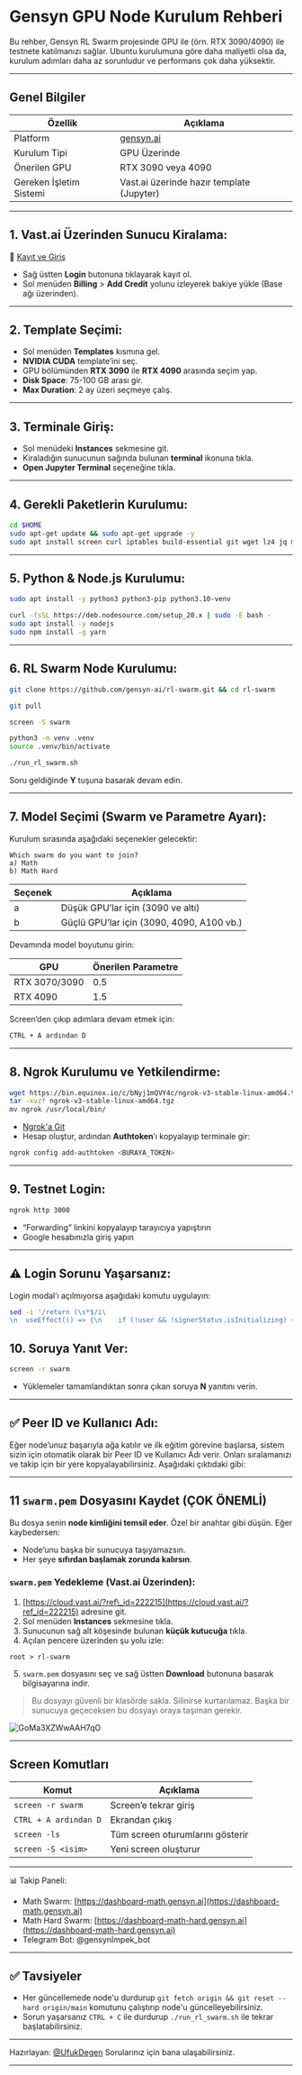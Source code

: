 # Gensyn GPU Node Kurulum Rehberi

Bu rehber, Gensyn RL Swarm projesinde GPU ile (örn. RTX 3090/4090) ile testnete katılmanızı sağlar. Ubuntu kurulumuna göre daha maliyetli olsa da, kurulum adımları daha az sorunludur ve performans çok daha yüksektir.

---

## Genel Bilgiler

| Özellik                 | Açıklama                                  |
| ----------------------- | ----------------------------------------- |
| Platform                | [gensyn.ai](https://gensyn.ai)            |
| Kurulum Tipi            | GPU Üzerinde                              |
| Önerilen GPU            | RTX 3090 veya 4090                       |
| Gereken İşletim Sistemi | Vast.ai üzerinde hazır template (Jupyter) |

---

## 1. Vast.ai Üzerinden Sunucu Kiralama:

🔗 [Kayıt ve Giriş](https://cloud.vast.ai/?ref_id=222215)
- Sağ üstten **Login** butonuna tıklayarak kayıt ol.
- Sol menüden **Billing** > **Add Credit** yolunu izleyerek bakiye yükle (Base ağı üzerinden).

---

## 2. Template Seçimi:

- Sol menüden **Templates** kısmına gel.
- **NVIDIA CUDA** template’ini seç.
- GPU bölümünden **RTX 3090** ile **RTX 4090** arasında seçim yap.
- **Disk Space**: 75-100 GB arası gir.
- **Max Duration**: 2 ay üzeri seçmeye çalış.

---

## 3. Terminale Giriş:

- Sol menüdeki **Instances** sekmesine git.
- Kiraladığın sunucunun sağında bulunan **terminal** ikonuna tıkla.
- **Open Jupyter Terminal** seçeneğine tıkla.

---

## 4. Gerekli Paketlerin Kurulumu:

```bash
cd $HOME
sudo apt-get update && sudo apt-get upgrade -y
sudo apt install screen curl iptables build-essential git wget lz4 jq make gcc nano automake autoconf tmux htop nvme-cli libgbm1 pkg-config libssl-dev libleveldb-dev tar clang bsdmainutils ncdu unzip -y
```

---

## 5. Python & Node.js Kurulumu:

```bash
sudo apt install -y python3 python3-pip python3.10-venv
```
```bash
curl -fsSL https://deb.nodesource.com/setup_20.x | sudo -E bash -
sudo apt install -y nodejs
sudo npm install -g yarn
```

---

## 6. RL Swarm Node Kurulumu:

```bash
git clone https://github.com/gensyn-ai/rl-swarm.git && cd rl-swarm
```
```bash
git pull
```
```bash
screen -S swarm
```
```bash
python3 -m venv .venv
source .venv/bin/activate
```
```bash
./run_rl_swarm.sh
```

Soru geldiğinde **Y** tuşuna basarak devam edin.

---

## 7. Model Seçimi (Swarm ve Parametre Ayarı):

Kurulum sırasında aşağıdaki seçenekler gelecektir:

```
Which swarm do you want to join?
a) Math
b) Math Hard
```

| Seçenek | Açıklama                                  |
| ------- | ----------------------------------------- |
| a       | Düşük GPU’lar için (3090 ve altı)         |
| b       | Güçlü GPU’lar için (3090, 4090, A100 vb.) |

Devamında model boyutunu girin:

| GPU           | Önerilen Parametre |
| ------------- | ------------------ |
| RTX 3070/3090 | 0.5                |
| RTX 4090 | 1.5                |

Screen’den çıkıp adımlara devam etmek için:

```bash
CTRL + A ardından D
```

---

## 8. Ngrok Kurulumu ve Yetkilendirme:

```bash
wget https://bin.equinox.io/c/bNyj1mQVY4c/ngrok-v3-stable-linux-amd64.tgz
tar -xvzf ngrok-v3-stable-linux-amd64.tgz
mv ngrok /usr/local/bin/
```

- [Ngrok'a Git](https://ngrok.com)
- Hesap oluştur, ardından **Authtoken**’ı kopyalayıp terminale gir:

```bash
ngrok config add-authtoken <BURAYA_TOKEN>
```

---

## 9. Testnet Login:

```bash
ngrok http 3000
```

- “Forwarding” linkini kopyalayıp tarayıcıya yapıştırın
- Google hesabınızla giriş yapın

---

## ⚠️ Login Sorunu Yaşarsanız:

Login modal’ı açılmıyorsa aşağıdaki komutu uygulayın:

```bash
sed -i '/return (\s*$/i\
\n  useEffect(() => {\n    if (!user && !signerStatus.isInitializing) {\n      openAuthModal(); \n    }\n  }, [user, signerStatus.isInitializing]);\n' modal-login/app/page.tsx
```

## 10. Soruya Yanıt Ver:

```bash
screen -r swarm
```
- Yüklemeler tamamlandıktan sonra çıkan soruya **N** yanıtını verin.

---

## ✅ Peer ID ve Kullanıcı Adı:
Eğer node’unuz başarıyla ağa katılır ve ilk eğitim görevine başlarsa, sistem sizin için otomatik olarak bir Peer ID ve Kullanıcı Adı verir. Onları sıralamanızı ve takip için bir yere kopyalayabilirsiniz.
Aşağıdaki çıktıdaki gibi:

---

## 11 `swarm.pem` Dosyasını Kaydet (ÇOK ÖNEMLİ)

Bu dosya senin **node kimliğini temsil eder**. Özel bir anahtar gibi düşün. Eğer kaybedersen:

* Node’unu başka bir sunucuya taşıyamazsın.
* Her şeye **sıfırdan başlamak zorunda kalırsın**.

### `swarm.pem` Yedekleme (Vast.ai Üzerinden):

1. [https://cloud.vast.ai/?ref\_id=222215](https://cloud.vast.ai/?ref_id=222215) adresine git.
2. Sol menüden **Instances** sekmesine tıkla.
3. Sunucunun sağ alt köşesinde bulunan **küçük kutucuğa** tıkla.
4. Açılan pencere üzerinden şu yolu izle:
```
root > rl-swarm
```
5. `swarm.pem` dosyasını seç ve sağ üstten **Download** butonuna basarak bilgisayarına indir.

>  Bu dosyayı güvenli bir klasörde sakla. Silinirse kurtarılamaz. Başka bir sunucuya geçeceksen bu dosyayı oraya taşıman gerekir.

![GoMa3XZWwAAH7qO](https://github.com/user-attachments/assets/14082cea-cfde-433d-a6a9-5f9b3b8c45be)

---

## Screen Komutları

| Komut                 | Açıklama                         |
| --------------------- | -------------------------------- |
| `screen -r swarm`     | Screen’e tekrar giriş            |
| `CTRL + A ardından D` | Ekrandan çıkış                   |
| `screen -ls`          | Tüm screen oturumlarını gösterir |
| `screen -S <isim>`    | Yeni screen oluşturur            |

---

📊 Takip Paneli:

* Math Swarm: [https://dashboard-math.gensyn.ai](https://dashboard-math.gensyn.ai)
* Math Hard Swarm: [https://dashboard-math-hard.gensyn.ai](https://dashboard-math-hard.gensyn.ai)
* Telegram Bot: @gensynImpek_bot

---

## ✅ Tavsiyeler

* Her güncellemede node'u durdurup `git fetch origin && git reset --hard origin/main` komutunu çalıştırıp node'u güncelleyebilirsiniz.
* Sorun yaşarsanız `CTRL + C` ile durdurup `./run_rl_swarm.sh` ile tekrar başlatabilirsiniz.

---

Hazırlayan: [@UfukDegen](https://x.com/UfukDegen)
Sorularınız için bana ulaşabilirsiniz.

---
